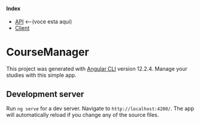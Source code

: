 #### Index

* [API](https://github.com/PedrosUsername/API-Gerenciamento-de-Pessoas/tree/course-manager) <--(voce esta aqui)
* [Client](https://github.com/PedrosUsername/course-manager-f)

# CourseManager

This project was generated with [Angular CLI](https://github.com/angular/angular-cli) version 12.2.4. Manage your studies with this simple app.

## Development server

Run `ng serve` for a dev server. Navigate to `http://localhost:4200/`. The app will automatically reload if you change any of the source files.
